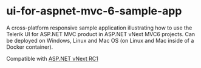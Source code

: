 # ui-for-aspnet-mvc-6-sample-app
A cross-platform responsive sample application illustrating how to use the Telerik UI for ASP.NET MVC product in ASP.NET vNext MVC6 projects. Can be deployed on Windows, Linux and Mac OS (on Linux and Mac inside of a Docker container).

Compatible with [ASP.NET vNext RC1](https://github.com/aspnet/Home/wiki/Roadmap "ASP.NET vNext")
